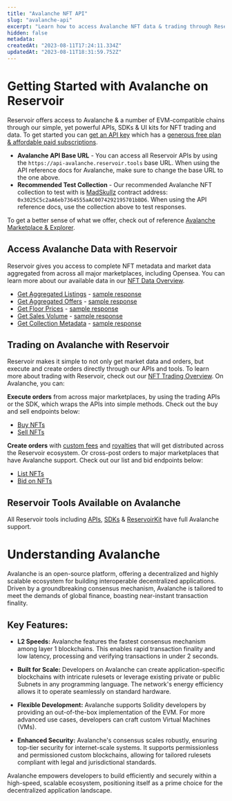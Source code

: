 ```yaml
---
title: "Avalanche NFT API"
slug: "avalanche-api"
excerpt: "Learn how to access Avalanche NFT data & trading through Reservoir's developer tools"
hidden: false
metadata: 
createdAt: "2023-08-11T17:24:11.334Z"
updatedAt: "2023-08-11T18:31:59.752Z"
---
```

# Getting Started with Avalanche on Reservoir

Reservoir offers access to Avalanche & a number of EVM-compatible chains through our simple, yet powerful APIs, SDKs & UI kits for NFT trading and data. To get started you can [get an API key](https://docs.reservoir.tools/reference/dashboard-sign-up) which has a [generous free plan & affordable paid subscriptions](https://reservoir.tools/pricing). 

- **Avalanche API Base URL** - You can access all Reservoir APIs by using the `https://api-avalanche.reservoir.tools` base URL. When using the API reference docs for Avalanche, make sure to change the base URL to the one above.
- **Recommended Test Collection** - Our recommended Avalanche NFT collection to test with is [MadSkullz](https://snowtrace.io/address/0x3025C5c2aA6eb7364555aAC0074292195701bBD6) contract address: `0x3025C5c2aA6eb7364555aAC0074292195701bBD6`. When using the API reference docs, use the collection above to test responses.

To get a better sense of what we offer, check out of reference [Avalanche Marketplace & Explorer](https://explorer.reservoir.tools/Avalanche).

## Access Avalanche Data with Reservoir

Reservoir gives you access to complete NFT metadata and market data aggregated from across all major marketplaces, including Opensea. You can learn more about our available data in our [NFT Data Overview](ref:nft-data-overview). 

- [Get Aggregated Listings](https://docs.reservoir.tools/reference/getordersasksv4) - [sample response](https://api-avalanche.reservoir.tools.toolsorders/asks/v4?contracts=0x3025C5c2aA6eb7364555aAC0074292195701bBD6)
- [Get Aggregated Offers](https://docs.reservoir.tools/reference/getordersbidsv5) - [sample response](https://api-avalanche.reservoir.tools.toolsorders/bids/v5?contracts=0x3025C5c2aA6eb7364555aAC0074292195701bBD6)
- [Get Floor Prices](https://docs.reservoir.tools/reference/getcollectionsv5) - [sample response](https://api-avalanche.reservoir.tools.toolscollections/v5?id=0x3025C5c2aA6eb7364555aAC0074292195701bBD6)
- [Get Sales Volume](https://docs.reservoir.tools/reference/getcollectionsdailyvolumesv1) - [sample response](https://api-avalanche.reservoir.tools.toolscollections/daily-volumes/v1?id=0x3025C5c2aA6eb7364555aAC0074292195701bBD6)
- [Get Collection Metadata](https://docs.reservoir.tools/reference/gettokensv6) - [sample response](https://api-avalanche.reservoir.tools.toolstokens/v6?collection=0x3025C5c2aA6eb7364555aAC0074292195701bBD6)

## Trading on Avalanche with Reservoir

Reservoir makes it simple to not only get market data and orders, but execute and create orders directly through our APIs and tools. To learn more about trading with Reservoir, check out our [NFT Trading Overview](ref:creating-and-filling-orders). On Avalanche, you can:

**Execute orders** from across major marketplaces, by using the trading APIs or the SDK, which wraps the APIs into simple methods. Check out the buy and sell endpoints below:

- [Buy NFTs](https://docs.reservoir.tools/reference/postexecutebuyv7)
- [Sell NFTs](https://docs.reservoir.tools/reference/postexecutesellv7)

**Create orders** with [custom fees](https://docs.reservoir.tools/docs/custom-fees) and [royalties](https://docs.reservoir.tools/docs/royalties) that will get distributed across the Reservoir ecosystem. Or cross-post orders to major marketplaces that have Avalanche support. Check out our list and bid endpoints below:

- [List NFTs](https://docs.reservoir.tools/reference/postexecutelistv5)
- [Bid on NFTs](https://docs.reservoir.tools/reference/postexecutebidv5)

## Reservoir Tools Available on Avalanche

All Reservoir tools including [APIs](https://docs.reservoir.tools/reference/overview), [SDKs](https://docs.reservoir.tools/reference/reservoir-sdk-jstsnode) & [ReservoirKit](https://docs.reservoir.tools/reference/reservoirkit) have full Avalanche support.

# Understanding Avalanche

Avalanche is an open-source platform, offering a decentralized and highly scalable ecosystem for building interoperable decentralized applications. Driven by a groundbreaking consensus mechanism, Avalanche is tailored to meet the demands of global finance, boasting near-instant transaction finality.

## Key Features:

- **L2 Speeds:** Avalanche features the fastest consensus mechanism among layer 1 blockchains. This enables rapid transaction finality and low latency, processing and verifying transactions in under 2 seconds.

- **Built for Scale:** Developers on Avalanche can create application-specific blockchains with intricate rulesets or leverage existing private or public Subnets in any programming language. The network's energy efficiency allows it to operate seamlessly on standard hardware.

- **Flexible Development:** Avalanche supports Solidity developers by providing an out-of-the-box implementation of the EVM. For more advanced use cases, developers can craft custom Virtual Machines (VMs).

- **Enhanced Security:** Avalanche's consensus scales robustly, ensuring top-tier security for internet-scale systems. It supports permissionless and permissioned custom blockchains, allowing for tailored rulesets compliant with legal and jurisdictional standards.

Avalanche empowers developers to build efficiently and securely within a high-speed, scalable ecosystem, positioning itself as a prime choice for the decentralized application landscape.